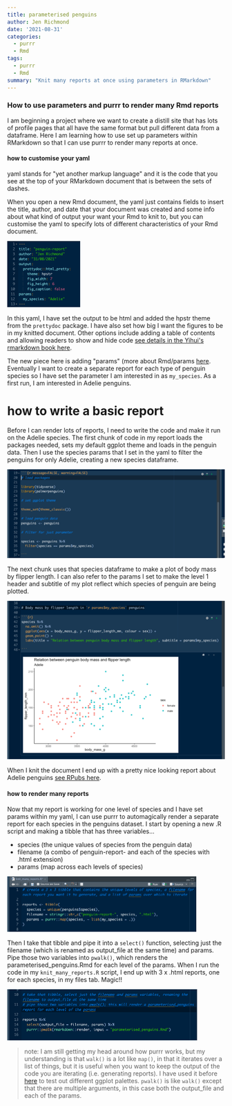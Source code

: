 ```yaml
---
title: parameterised penguins
author: Jen Richmond
date: '2021-08-31'
categories:
  - purrr
  - Rmd
tags:
  - purrr
  - Rmd
summary: "Knit many reports at once using parameters in RMarkdown"
---
```


### How to use parameters and purrr to render many Rmd reports

I am beginning a project where we want to create a distill site that has lots of profile pages that all have the same format but pull different data from a dataframe. Here I am learning how to use set up parameters within RMarkdown so that I can use purrr to render many reports at once. 

#### how to customise your yaml

yaml stands for "yet another markup language" and it is the code that you see at the top of your RMarkdown document that is between the sets of dashes. 

When you open a new Rmd document, the yaml just contains fields to insert the title, author, and date that your document was created and some info about what kind of output your want your Rmd to knit to, but you can customise the yaml to specify lots of different characteristics of your Rmd document. 

<img src="yaml.png" width="169" />

In this yaml, I have set the output to be html and added the hpstr theme from the `prettydoc` package. I have also set how big I want the figures to be in my knitted document. Other options include adding a table of contents and allowing readers to show and hide code [see details in the Yihui's rmarkdown book here](https://bookdown.org/yihui/rmarkdown/html-document.html). 

The new piece here is adding "params" (more about Rmd/params [here]( https://r4ds.had.co.nz/r-markdown.html#parameters). Eventually I want to create a separate report for each type of penguin species so I have set the parameter I am interested in as `my_species`. As a first run, I am interested in Adelie penguins. 

# how to write a basic report

Before I can render lots of reports, I need to write the code and make it run on the Adelie species. The first chunk of code in my report loads the packages needed, sets my default ggplot theme and loads in the penguin data. Then I use the species params that I set in the yaml to filter the penguins for only Adelie, creating a new species dataframe. 

<img src="chunk1.png" width="552" />


The next chunk uses that species dataframe to make a plot of body mass by flipper length. I can also refer to the params I set to make the level 1 header and subtitle of my plot reflect which species of penguin are being plotted. 

<img src="chunk2.png" width="539" />


When I knit the document I end up with a pretty nice looking report about Adelie penguins [see RPubs here](https://rpubs.com/jenrichmond/adelie). 

#### how to render many reports

Now that my report is working for one level of species and I have set params within my yaml, I can use purrr to automagically render a separate report for each species in the penguins dataset. I start by opening a new .R script and making a tibble that has three variables...

- species (the unique values of species from the penguin data)
- filename (a combo of penguin-report- and each of the species with .html extension) 
- params (map across each levels of species) 



<img src="knit1.png" width="438" />


Then I take that tibble and pipe it into a `select()` function, selecting just the filename (which is renamed as output_file at the same time) and params. Pipe those two variables into `pwalk()`, which renders the parameterised_penguins.Rmd for each level of the params. When I run the code in my `knit_many_reports.R` script, I end up with 3 x .html reports, one for each species, in my files tab. Magic!! 


<img src="knit2.png" width="440" />

> note: I am still getting my head around how purrr works, but my understanding is that `walk()` is a lot like `map()`, in that it iterates over a list of things, but it is useful when you want to keep the output of the code you are iterating (i.e. generating reports). I have used it before [here](https://rpubs.com/jenrichmond/w5LL) to test out different ggplot palettes. `pwalk()` is like `walk()` except that there are multiple arguments,  in this case both the output_file and each of the params.  
